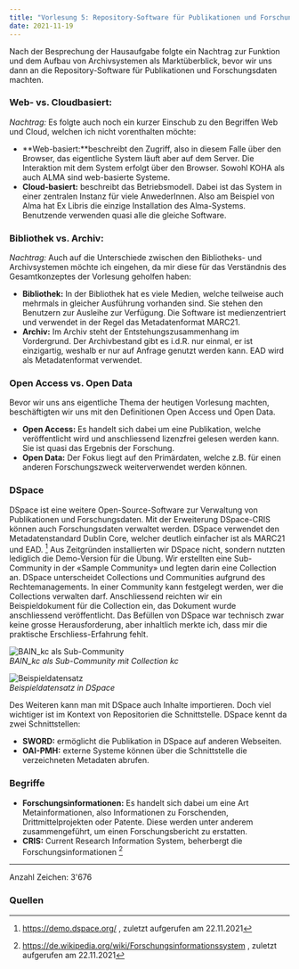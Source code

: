 ```yaml
---
title: "Vorlesung 5: Repository-Software für Publikationen und Forschungsdaten"
date: 2021-11-19
---
```


Nach der Besprechung der Hausaufgabe folgte ein Nachtrag zur Funktion und dem Aufbau von Archivsystemen als Marktüberblick, bevor wir uns dann an die Repository-Software für Publikationen und Forschungsdaten machten.

### Web- vs. Cloudbasiert:
*Nachtrag:* Es folgte auch noch ein kurzer Einschub zu den Begriffen Web und Cloud, welchen ich nicht vorenthalten möchte:
- **Web-basiert:**beschreibt den Zugriff, also in diesem Falle über den Browser, das eigentliche System läuft aber auf dem Server. Die Interaktion mit dem System erfolgt über den Browser. Sowohl KOHA als auch ALMA sind web-basierte Systeme.
- **Cloud-basiert:** beschreibt das Betriebsmodell. Dabei ist das System in einer zentralen Instanz für viele AnwederInnen. Also am Beispiel von Alma hat Ex Libris die einzige Installation des Alma-Systems. Benutzende verwenden quasi alle die gleiche Software.

### Bibliothek vs. Archiv:
*Nachtrag:* Auch auf die Unterschiede zwischen den Bibliotheks- und Archivsystemen möchte ich eingehen, da mir diese für das Verständnis des Gesamtkonzeptes der Vorlesung geholfen haben:
- **Bibliothek:** In der Bibliothek hat es viele Medien, welche teilweise auch mehrmals in gleicher Ausführung vorhanden sind. Sie stehen den Benutzern zur Ausleihe zur Verfügung. Die Software ist medienzentriert und verwendet in der Regel das Metadatenformat MARC21.
- **Archiv:** Im Archiv steht der Entstehungszusammenhang im Vordergrund. Der Archivbestand gibt es i.d.R. nur einmal, er ist einzigartig, weshalb er nur auf Anfrage genutzt werden kann. EAD wird als Metadatenformat verwendet.

### Open Access vs. Open Data
Bevor wir uns ans eigentliche Thema der heutigen Vorlesung machten, beschäftigten wir uns mit den Definitionen Open Access und Open Data.
- **Open Access:** Es handelt sich dabei um eine Publikation, welche veröffentlicht wird und anschliessend lizenzfrei gelesen werden kann. Sie ist quasi das Ergebnis der Forschung.
- **Open Data:** Der Fokus liegt auf den Primärdaten, welche z.B. für einen anderen Forschungszweck weiterverwendet werden können.

### DSpace
DSpace ist eine weitere Open-Source-Software zur Verwaltung von Publikationen und Forschungsdaten. Mit der Erweiterung DSpace-CRIS können auch Forschungsdaten verwaltet werden. DSpace verwendet den Metadatenstandard Dublin Core, welcher deutlich einfacher ist als MARC21 und EAD. [^1]
Aus Zeitgründen installierten wir DSpace nicht, sondern nutzten lediglich die Demo-Version für die Übung. Wir erstellten eine Sub-Community in der «Sample Community» und legten darin eine Collection an. DSpace unterscheidet Collections und Communities aufgrund des Rechtemanagements. In einer Community kann festgelegt werden, wer die Collections verwalten darf. Anschliessend reichten wir ein Beispieldokument für die Collection ein, das Dokument wurde anschliessend veröffentlicht. Das Befüllen von DSpace war technisch zwar keine grosse Herausforderung, aber inhaltlich merkte ich, dass mir die praktische Erschliess-Erfahrung fehlt.
 
![BAIN_kc als Sub-Community](https://i.ibb.co/y5jhNKG/05-DSpace-collection.png) <br>
<i>BAIN_kc als Sub-Community mit Collection kc </i>

![Beispieldatensatz](https://i.ibb.co/PxvDpLp/05-DSpace-Eintrag.png) <br>
<i>Beispieldatensatz in DSpace </i>

Des Weiteren kann man mit DSpace auch Inhalte importieren. Doch viel wichtiger ist im Kontext von Repositorien die Schnittstelle. DSpace kennt da zwei Schnittstellen:
- **SWORD:** ermöglicht die Publikation in DSpace auf anderen Webseiten.
- **OAI-PMH:** externe Systeme können über die Schnittstelle die verzeichneten Metadaten abrufen.

### Begriffe
- **Forschungsinformationen:** Es handelt sich dabei um eine Art Metainformationen, also Informationen zu Forschenden, Drittmittelprojekten oder Patente. Diese werden unter anderem zusammengeführt, um einen Forschungsbericht zu erstatten.
- **CRIS:** Current Research Information System, beherbergt die Forschungsinformationen [^2] 

---
Anzahl Zeichen: 3'676


### Quellen
[^1]: <https://demo.dspace.org/> , zuletzt aufgerufen am 22.11.2021
[^2]: <https://de.wikipedia.org/wiki/Forschungsinformationssystem> , zuletzt aufgerufen am 22.11.2021

